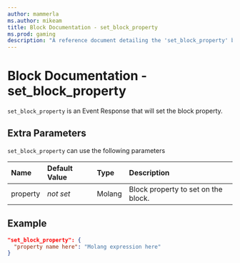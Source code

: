 ```yaml
---
author: mammerla
ms.author: mikeam
title: Block Documentation - set_block_property
ms.prod: gaming
description: "A reference document detailing the 'set_block_property' block event response"
---
```


# Block Documentation - set_block_property

`set_block_property` is an Event Response that will set the block property.

## Extra Parameters

`set_block_property` can use the following parameters

|Name |Default Value  |Type  |Description  |
|:----------|:----------|:----------|:----------|
|property|*not set* | Molang| Block property to set on the block. |

## Example

```json
"set_block_property": {
  "property name here": "Molang expression here"
}
```
